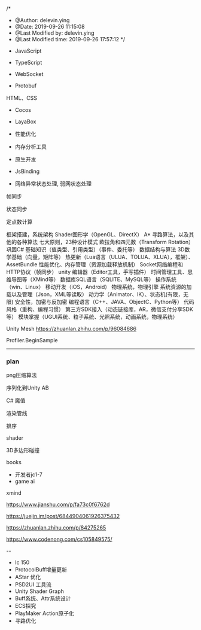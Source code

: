 /*
 * @Author: delevin.ying 
 * @Date: 2019-09-26 11:15:08 
 * @Last Modified by: delevin.ying
 * @Last Modified time: 2019-09-26 17:57:12
 */

- JavaScript

- TypeScript

- WebSocket

- Protobuf

HTML、CSS

- Cocos

- LayaBox

- 性能优化

- 内存分析工具

- 原生开发 

- JsBinding

- 网络异常状态处理, 弱网状态处理

帧同步

状态同步

定点数计算


框架搭建，系统架构
Shader图形学（OpenGL、DirectX）
A* 寻路算法，以及其他的各种算法
七大原则，23种设计模式
欧拉角和四元数（Transform Rotation）
巩固C# 基础知识（值类型、引用类型）（事件、委托等）
数据结构与算法
3D数学基础（向量，矩阵等）
热更新（Lua语言（ULUA、TOLUA、XLUA），框架）、AssetBundle
性能优化、内存管理（资源加载释放机制）
Socket网络编程和HTTP协议（帧同步）
unity 编辑器（Editor工具，手写插件）
时间管理工具、思维导图等（XMind等）
数据库SQL语言（SQLITE、MySQL等）
操作系统（win、Linux）
移动开发（iOS，Android）
物理系统，物理引擎
系统资源的加载以及管理（Json，XML等读取）
动力学（Animator、IK）、状态机(有限，无限)
安全性，加密与反加密
编程语言（C++、JAVA、ObjectC、Python等）
代码风格（重构、编程习惯）
第三方SDK接入（动态链接库，AR，微信支付分享SDK等）
模块掌握（UGUI系统、粒子系统、光照系统，动画系统，物理系统）


Unity Mesh
https://zhuanlan.zhihu.com/p/96084686







Profiler.BeginSample











---





### plan


png压缩算法


序列化到Unity AB


C# 魔值



渲染管线



排序



shader




3D多边形碰撞




books
- 开发者jc1-7
- game ai



xmind


https://www.jianshu.com/p/fa73c0f6762d

https://juejin.im/post/6844904061926375432

https://zhuanlan.zhihu.com/p/84275265

https://www.codenong.com/cs105849575/





--<!-- markdownlint-capture -->

- lc 150 
- ProtocolBuff增量更新
- AStar 优化
- PSD2UI 工具流
- Unity Shader Graph
- Buff系统、Attr系统设计
- ECS探究
- PlayMaker Action原子化
- 寻路优化



